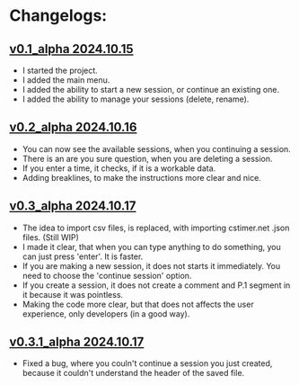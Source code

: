 # Changelogs:

## [v0.1_alpha 2024.10.15](https://github.com/synexcoder01/synex_cubing_tools/releases/tag/v0.1_alpha)
- I started the project.
- I added the main menu.
- I added the ability to start a new session, or continue an existing one.
- I added the ability to manage your sessions (delete, rename).

## [v0.2_alpha 2024.10.16](https://github.com/synexcoder01/synex_cubing_tools/releases/tag/v0.2_alpha)
- You can now see the available sessions, when you continuing a session.
- There is an are you sure question, when you are deleting a session.
- If you enter a time, it checks, if it is a workable data.
- Adding breaklines, to make the instructions more clear and nice.

## [v0.3_alpha 2024.10.17](https://github.com/synexcoder01/synex_cubing_tools/releases/tag/v0.3_alpha)
- The idea to import csv files, is replaced, with importing cstimer.net .json files. (Still WIP)
- I made it clear, that when you can type anything to do something, you can just press 'enter'. It is faster.
- If you are making a new session, it does not starts it immediately. You need to choose the 'continue session' option.
- If you create a session, it does not create a comment and P.1 segment in it because it was pointless.
- Making the code more clear, but that does not affects the user experience, only developers (in a good way).

## [v0.3.1_alpha 2024.10.17](https://github.com/synexcoder01/synex_cubing_tools/releases/tag/v0.3.1_alpha)
- Fixed a bug, where you couln't continue a session you just created, because it couldn't understand the header of the saved file.
